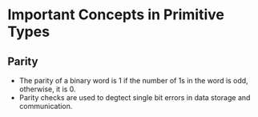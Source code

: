 # Important Concepts in Primitive Types
## Parity
- The parity of a binary word is 1 if the number of 1s in the word is odd, otherwise, it is 0.
- Parity checks are used to degtect single bit errors in data storage and communication.

